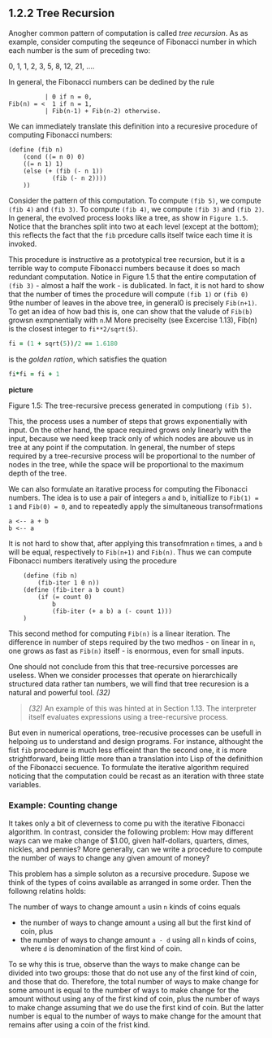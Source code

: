 ## 1.2.2 Tree Recursion

Anogher common pattern of computation is called *tree recursion*. As as example, consider computing the seqeunce of Fibonacci number in which each number is the sum of preceding two:

0, 1, 1, 2, 3, 5, 8, 12, 21, ....

In general, the Fibonacci numbers can be dedined by the rule

```
          | 0 if n = 0,
Fib(n) = <  1 if n = 1,
          | Fib(n-1) + Fib(n-2) otherwise.

```

We can immediately translate this definition into a recuresive procedure of computing Fibonacci numbers:

```Lisp
(define (fib n)
    (cond ((= n 0) 0)
    ((= n 1) 1)
    (else (+ (fib (- n 1)) 
            (fib (- n 2))))
    ))
```

Consider the pattern of this computation. To compute `(fib 5)`, we compute `(fib 4)` and `(fib 3)`. To compute `(fib 4)`, we compute `(fib 3)` and `(fib 2)`. In general, the evolved process looks like a tree, as show in `Figure 1.5`.  Notice that the branches split into two at each level (except at the bottom); this reflects the fact that the `fib` prcedure calls itself twice each time it is invoked.

This procedure is instructive as a prototypical tree recursion, but it is a terrible way to compute Fibonacci numbers because it does so mach redundant computation. Notice in Figure 1.5 that the entire computation of `(fib 3)` - almost a half the work - is dublicated. In fact, it is not hard to show that the number of times the procedure will compute `(fib 1)` or `(fib 0)` 9the number of leaves in the above tree, in general0 is precisely `Fib(n+1)`. To get an idea of how bad this is, one can show that the valude of `Fib(b)` growsn exmpnentially with `n`.M More preciselty (see Excercise 1.13), Fib(n) is the closest integer to `fi**2/sqrt(5)`.

```Ruby
fi = (1 + sqrt(5))/2 == 1.6180
```
is the *golden ration*, which satisfies the quation

```Ruby
fi*fi = fi + 1
```

**picture**

Figure 1.5: The tree-recursive precess generated in computiong `(fib 5)`.

This, the process uses a number of steps that grows exponentially with input. On the other hand, the space required grows only linearly with the input, because we need keep track only of which nodes are abouve us in tree at any point if the computation. In general, the number of steps required by a tree-recursive process will be proportional to the number of nodes in the tree, while the space will be proportional to the maximum depth of the tree.


We can also formulate an itarative process for computing the Fibonacci numbers. The idea is to use a pair of integers `a` and `b`, initiallize to `Fib(1) = 1` and `Fib(0) = 0`, and to repeatedly apply the simultaneous transofrmations

```
a <-- a + b
b <-- a
````

It is not hard to show that, after applying this transofmration `n` times, `a` and `b` will be equal, respectively to `Fib(n+1)` and `Fib(n)`. Thus we can compute Fibonacci numbers iteratively using the procedure

```Lisp
    (define (fib n)
        (fib-iter 1 0 n))
    (define (fib-iter a b count)
        (if (= count 0)
            b
            (fib-iter (+ a b) a (- count 1)))    
    ) 
```

This second method for computing `Fib(n)` is a linear iteration. The difference in number of steps required by the two medhos - on linear in `n`, one grows as fast as `Fib(n)` itself - is enormous, even for small inputs.

One should not conclude from this that tree-recursive porcesses are useless. When we consider processes that operate on hierarchically structured data rather tan numbers, we will find that tree recuresion is a natural and powerful tool. *(32)*

> *(32)* An example of this was hinted at in Section 1.13. The interpreter itself evaluates expressions using a tree-recursive process.

But even in numerical operations, tree-recusive processes can be usefull in helpoing us to understand and design programs. For instance, althought the fist `fib` procedure is much less efficeint than the second one, it is more strightforward, being little more than a translation into Lisp of the definithion of the Fibonacci secuence. To formulate the iterative algorithm required noticing that the computation could be recast as an iteration with three state variables.

### Example: Counting change

It takes only a bit of cleverness to come pu with the iterative Fibonacci algorithm. In contrast, consider the following problem: How may different ways can we make change of $1.00, given half-dollars, quarters, dimes, nickles, and pennies? More generally, can we write a procedure to compute the number of ways to change any given amount of money?

This problem has a simple soluton as a recursive procedure. Supose we think of the types of coins available as arranged in some order. Then the followng relatins holds:

The number of ways to change amount `a` usin `n` kinds of coins equals

- the number of ways to change amount `a` using all but the first kind of coin, plus
- the number of ways to change amount `a - d` using  all `n`  kinds of coins, where `d` is denomination of the first kind of coin.

To se why this is true, observe than the ways to make change can be divided into two groups: those that do not use any of the first kind of coin, and those that do. Therefore, the total number of ways to make change for some amount is equal to the number of ways to make change for the amount without using any of the first kind of coin, plus the number of ways to make change assuming that we do use the first kind of coin. But the latter number is equal to the number of ways to make change for the amount that remains after using a coin of the frist kind.
